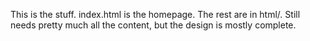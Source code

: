 This is the stuff. index.html is the homepage. The rest are in html/. Still needs pretty much all the content, but the design is mostly complete.
